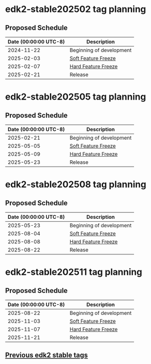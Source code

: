 # edk2-stable202502 tag planning

## Proposed Schedule

| Date (00:00:00 UTC-8)| Description                              |
| ---------------------| ---------------------------------------- |
| 2024-11-22           | Beginning of development                 |
| 2025-02-03           | [Soft Feature Freeze](SoftFeatureFreeze) |
| 2025-02-07           | [Hard Feature Freeze](HardFeatureFreeze) |
| 2025-02-21           | Release                                  |

# edk2-stable202505 tag planning

## Proposed Schedule

| Date (00:00:00 UTC-8)| Description                              |
| ---------------------| ---------------------------------------- |
| 2025-02-21           | Beginning of development                 |
| 2025-05-05           | [Soft Feature Freeze](SoftFeatureFreeze) |
| 2025-05-09           | [Hard Feature Freeze](HardFeatureFreeze) |
| 2025-05-23           | Release                                  |

# edk2-stable202508 tag planning

## Proposed Schedule

| Date (00:00:00 UTC-8)| Description                              |
| ---------------------| ---------------------------------------- |
| 2025-05-23           | Beginning of development                 |
| 2025-08-04           | [Soft Feature Freeze](SoftFeatureFreeze) |
| 2025-08-08           | [Hard Feature Freeze](HardFeatureFreeze) |
| 2025-08-22           | Release                                  |

# edk2-stable202511 tag planning

## Proposed Schedule

| Date (00:00:00 UTC-8)| Description                              |
| ---------------------| ---------------------------------------- |
| 2025-08-22           | Beginning of development                 |
| 2025-11-03           | [Soft Feature Freeze](SoftFeatureFreeze) |
| 2025-11-07           | [Hard Feature Freeze](HardFeatureFreeze) |
| 2025-11-21           | Release                                  |

## [Previous edk2 stable tags](https://github.com/tianocore/edk2/tags)
